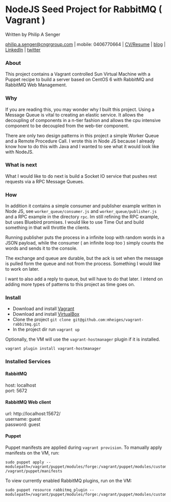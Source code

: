 # NodeJS Seed Project for RabbitMQ ( Vagrant )

Written by Philip A Senger

[philip.a.senger@cngrgroup.com](mailto:philip.a.senger@cngrgroup.com) |
mobile: 0406770664 |
[CV/Resume](http://www.visualcv.com/philipsenger) |
[blog](http://www.apachecommonstipsandtricks.blogspot.com/) |
[LinkedIn](http://au.linkedin.com/in/philipsenger) |
[twitter](http://twitter.com/PSengerDownUndr)

### About

This project contains a Vagrant controlled Sun Virtual Machine with a Puppet recipe to build a server based on CentOS 6 with RabbitMQ and RabbitMQ Web Management. 

### Why

If you are reading this, you may wonder why I built this project. Using a Message Queue is vital to creating an elastic service. It allows the decoupling of components in a n-tier fashion and allows the cpu intensive component to be decoupled from the web-tier component. 

There are only two design patterns in this project a simple Worker Queue and a Remote Procedure Call. I wrote this in Node JS because I already know how to do this with Java and I wanted to see what it would look like with NodeJS. 
### What is next

What I would like to do next is build a Socket IO service that pushes rest requests via a RPC Message Queues. 

### How

In addition it contains a simple consumer and publisher example written in Node JS, see ```worker_queue/consumer.js```  and ```worker_queue/publisher.js``` and a RPC example in the directory ```rpc```. Im still refining the RPC example, but uses Bluebird promises. I would like to use Time Out and build something in that will throttle the clients. 

Running publisher puts the process in a infinite loop with random words in a JSON payload, while the consumer ( an infinite loop too ) simply counts the words and sends it to the console.

The exchange and queue are durable, but the ack is set when the message is pulled form the queue and not from the process. Something I would like to work on later.

I want to also add a reply to queue, but will have to do that later. I intend on adding more types of patterns to this project as time goes on.

### Install

* Download and install [Vagrant](https://www.vagrantup.com/downloads.html)
* Download and install  [VirtualBox](https://www.virtualbox.org/wiki/Downloads)
* Clone the project ```git clone git@github.com:mheiges/vagrant-rabbitmq.git```
* In the project dir run ```vagrant up```

Optionally, the VM will use the `vagrant-hostmanager` plugin if it is installed.

    vagrant plugin install vagrant-hostmanager

### Installed Services

#### RabbitMQ

host: localhost  
port: 5672  

#### RabbitMQ Web client

url: http://localhost:15672/  
username: guest  
password: guest  


#### Puppet

Puppet manifests are applied during `vagrant provision`. To manually apply manifests on the VM, run:

    sudo puppet apply --modulepath=/vagrant/puppet/modules/forge:/vagrant/puppet/modules/custom  /vagrant/puppet/manifests

To view currently enabled RabbitMQ plugins, run on the VM:

    sudo puppet resource rabbitmq_plugin --modulepath=/vagrant/puppet/modules/forge:/vagrant/puppet/modules/custom

